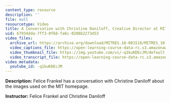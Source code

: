 ```yaml
---
content_type: resource
description: ''
file: null
resourcetype: Video
title: A Conversation with Christine Daniloff, Creative Director at MIT News
uid: 67934dda-7ff3-0f68-fa6c-0208b2273453
video_files:
  archive_url: https://archive.org/download/MITRES.10-001S16/MITRES_10-001S16_Track43_300k.mp4
  video_captions_file: https://open-learning-course-data-rc.s3.amazonaws.com/res-10-001-making-science-and-engineering-pictures-a-practical-guide-to-presenting-your-work-spring-2016/715ee7e2a4185f0db93ed1e1f73124bb_-q1kuKDEcJM.vtt
  video_thumbnail_file: https://img.youtube.com/vi/-q1kuKDEcJM/default.jpg
  video_transcript_file: https://open-learning-course-data-rc.s3.amazonaws.com/res-10-001-making-science-and-engineering-pictures-a-practical-guide-to-presenting-your-work-spring-2016/a643f68051ddb086ef651cc1a1c03b30_-q1kuKDEcJM.pdf
video_metadata:
  youtube_id: -q1kuKDEcJM
---
```


**Description:** Felice Frankel has a conversation with Christine Daniloff about the images used on the MIT homepage.

**Instructor:** Felice Frankel and Christine Daniloff